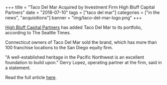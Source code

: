 +++
title = "Taco Del Mar Acquired by Investment Firm High Bluff Capital Partners"
date = "2018-07-10"
tags = ["taco del mar"]
categories = ["in the news", "acquisitions"]
banner = "img/taco-del-mar-logo.png"
+++

[High Bluff Capital Partners](/) has added Taco Del Mar to its portfolio, according to The Seattle Times.

Connecticut owners of Taco Del Mar sold the brand, which has more than 100 franchise locations to  the San Diego equity firm.

"A well-established heritage in the Pacific Northwest is an excellent foundation to build upon." Gerry Lopez, operating partner at the firm, said in a statement.

Read the full article [here](https://www.seattletimes.com/business/retail/new-taco-del-mar-owner-wants-to-build-on-chains-northwest-heritage/).

